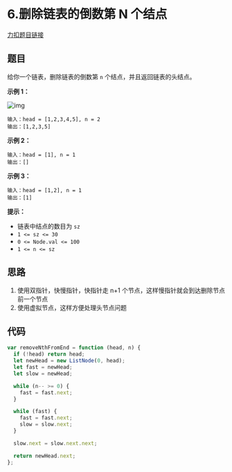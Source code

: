 # 6.删除链表的倒数第 N 个结点

[力扣题目链接](https://leetcode.cn/problems/remove-nth-node-from-end-of-list/)

## 题目

给你一个链表，删除链表的倒数第 `n` 个结点，并且返回链表的头结点。

**示例 1：**

![img](https://assets.leetcode.com/uploads/2020/10/03/remove_ex1.jpg)

```
输入：head = [1,2,3,4,5], n = 2
输出：[1,2,3,5]
```

**示例 2：**

```
输入：head = [1], n = 1
输出：[]
```

**示例 3：**

```
输入：head = [1,2], n = 1
输出：[1]
```

**提示：**

- 链表中结点的数目为 `sz`
- `1 <= sz <= 30`
- `0 <= Node.val <= 100`
- `1 <= n <= sz`

## 思路

1. 使用双指针，快慢指针，快指针走 n+1 个节点，这样慢指针就会到达删除节点前一个节点
2. 使用虚拟节点，这样方便处理头节点问题

## 代码

```js
var removeNthFromEnd = function (head, n) {
  if (!head) return head;
  let newHead = new ListNode(0, head);
  let fast = newHead;
  let slow = newHead;

  while (n-- >= 0) {
    fast = fast.next;
  }

  while (fast) {
    fast = fast.next;
    slow = slow.next;
  }

  slow.next = slow.next.next;

  return newHead.next;
};
```

